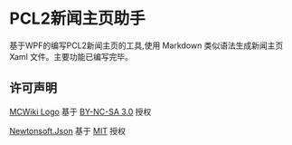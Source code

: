 # PCL2新闻主页助手
基于WPF的编写PCL2新闻主页的工具,使用 Markdown 类似语法生成新闻主页 Xaml 文件。主要功能已编写完毕。

## 许可声明
[MCWiki Logo](https://minecraft.fandom.com/zh/wiki/File:Site-logo.png) 基于 [BY-NC-SA 3.0](https://creativecommons.org/licenses/by-nc-sa/3.0/deed.zh) 授权

[Newtonsoft.Json](https://www.newtonsoft.com/json) 基于 [MIT](https://opensource.org/licenses/MIT) 授权
